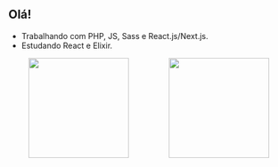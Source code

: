 ## Olá!

- Trabalhando com PHP, JS, Sass e React.js/Next.js. 
- Estudando React e Elixir.

<div align="center" style="display: flex;">
  <img height="180em" style="flex: 1" src="https://github-readme-stats.vercel.app/api?username=carolaine-vieira&show_icons=true&theme=tokyonight&include_all_commits=true&count_private=true"/>
  <img height="180em" style="flex: 1" src="https://github-readme-stats.vercel.app/api/top-langs/?username=carolaine-vieira&layout=compact&theme=tokyonight&langs_count=10&hide=pug" />
</div>
